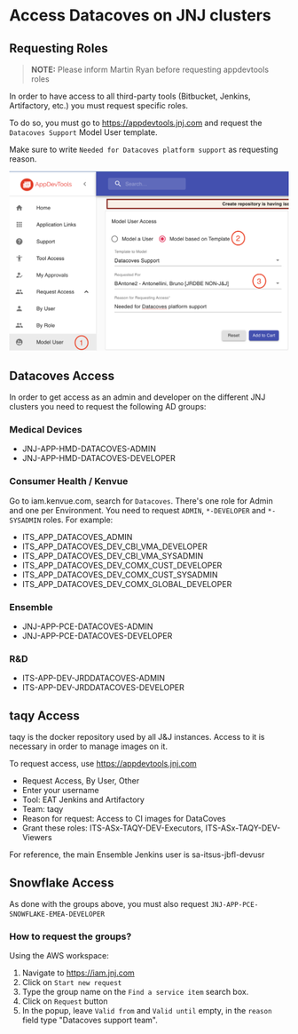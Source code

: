 # Access Datacoves on JNJ clusters

## Requesting Roles

> **NOTE:** Please inform Martin Ryan before requesting appdevtools roles

In order to have access to all third-party tools (Bitbucket, Jenkins, Artifactory, etc.) you must request specific roles.

To do so, you must go to https://appdevtools.jnj.com and request the `Datacoves Support` Model User template.

Make sure to write `Needed for Datacoves platform support` as requesting reason.

![AppDevTools User Template](img/app-dev-tools-user-model.png)

## Datacoves Access

In order to get access as an admin and developer on the different JNJ clusters you need to request the following AD groups:

### Medical Devices

- JNJ-APP-HMD-DATACOVES-ADMIN
- JNJ-APP-HMD-DATACOVES-DEVELOPER

### Consumer Health / Kenvue

Go to iam.kenvue.com, search for `Datacoves`. There's one role for Admin and one per Environment. You need to request `ADMIN`, `*-DEVELOPER` and `*-SYSADMIN` roles. For example:

- ITS_APP_DATACOVES_ADMIN
- ITS_APP_DATACOVES_DEV_CBI_VMA_DEVELOPER
- ITS_APP_DATACOVES_DEV_CBI_VMA_SYSADMIN
- ITS_APP_DATACOVES_DEV_COMX_CUST_DEVELOPER
- ITS_APP_DATACOVES_DEV_COMX_CUST_SYSADMIN
- ITS_APP_DATACOVES_DEV_COMX_GLOBAL_DEVELOPER

### Ensemble

- JNJ-APP-PCE-DATACOVES-ADMIN
- JNJ-APP-PCE-DATACOVES-DEVELOPER

### R&D

- ITS-APP-DEV-JRDDATACOVES-ADMIN
- ITS-APP-DEV-JRDDATACOVES-DEVELOPER

## taqy Access

taqy is the docker repository used by all J&J instances.  Access to it is necessary in order to manage images on it.

To request access, use https://appdevtools.jnj.com

- Request Access, By User, Other
- Enter your username
- Tool: EAT Jenkins and Artifactory
- Team: taqy
- Reason for request: Access to CI images for DataCoves
- Grant these roles: ITS-ASx-TAQY-DEV-Executors, ITS-ASx-TAQY-DEV-Viewers

For reference, the main Ensemble Jenkins user is sa-itsus-jbfl-devusr

## Snowflake Access

As done with the groups above, you must also request `JNJ-APP-PCE-SNOWFLAKE-EMEA-DEVELOPER`

### How to request the groups?

Using the AWS workspace:

1. Navigate to https://iam.jnj.com
2. Click on `Start new request`
3. Type the group name on the `Find a service item` search box.
4. Click on `Request` button
5. In the popup, leave `Valid from` and `Valid until` empty, in the `reason` field type "Datacoves support team".
